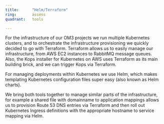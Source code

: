 ```yaml
---
title:      "Helm/Terraform"
ring:       assess
quadrant:   tools

---
```


For the infrastructure of our OM3 projects we run multiple Kubernetes clusters, and to orchestrate the infrastructure provisioning we quickly decided to go with Terraform.
Terraform allows us to easily manage our infrastructure, from AWS EC2 instances to RabbitMQ message queues.
Also, the Kops installer for Kubernetes on AWS uses Terraform as its main building brick, and we can trigger Kops via Terraform.

For managing deployments within Kubernetes we use Helm, which makes templating Kubernetes configuration files super easy (also known as Helm charts).

We bring both tools together to manage similar parts of the infrastructure, for example a shared file with domainname to application mappings allows us to provision Route 53 DNS entries via Terraform and then roll out Kubernetes Ingress definitions with the appropriate hostname to service mapping via Helm.
